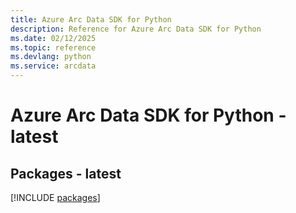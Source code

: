 ```yaml
---
title: Azure Arc Data SDK for Python
description: Reference for Azure Arc Data SDK for Python
ms.date: 02/12/2025
ms.topic: reference
ms.devlang: python
ms.service: arcdata
---
```

# Azure Arc Data SDK for Python - latest
## Packages - latest
[!INCLUDE [packages](arc-data-index.md)]